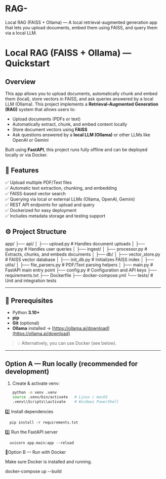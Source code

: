 # RAG-
Local RAG (FAISS + Ollama) — A local retrieval-augmented generation app that lets you upload documents, embed them using FAISS, and query them via a local LLM.

# Local RAG (FAISS + Ollama) — Quickstart

## Overview
This app allows you to upload documents, automatically chunk and embed them (local), store vectors in FAISS, and ask queries answered by a local LLM (Ollama).
This project implements a **Retrieval-Augmented Generation (RAG)** system that allows users to:
- Upload documents (PDFs or text)
- Automatically extract, chunk, and embed content locally
- Store document vectors using **FAISS**
- Ask questions answered by a **local LLM (Ollama)** or other LLMs like OpenAI or Gemini

Built using **FastAPI**, this project runs fully offline and can be deployed locally or via Docker.

## 🧩 Features
✅ Upload multiple PDF/Text files  
✅ Automatic text extraction, chunking, and embedding  
✅ FAISS-based vector search  
✅ Querying via local or external LLMs (Ollama, OpenAI, Gemini)  
✅ REST API endpoints for upload and query  
✅ Dockerized for easy deployment  
✅ Includes metadata storage and testing support  


## ⚙️ Project Structure
app/
├── api/
│ ├── upload.py # Handles document uploads
│ ├── query.py # Handles user queries
│
├── ingest/
│ ├── processor.py # Extracts, chunks, and embeds documents
│
├── db/
│ ├── vector_store.py # FAISS vector database
│ ├── init_db.py # Initializes FAISS index
│
├── utils/
│ ├── file_parsers.py # PDF/Text parsing helpers
│
├── main.py # FastAPI main entry point
├── config.py # Configuration and API keys
├── requirements.txt
├── Dockerfile
├── docker-compose.yml
└── tests/ # Unit and integration tests


---

## 🧰 Prerequisites
- Python **3.10+**
- **pip**
- **Git** (optional)
- **Ollama** installed → [https://ollama.ai/download](https://ollama.ai/download)

> 💡 Alternatively, you can use Docker (see below).

---


## Option A — Run locally (recommended for development)

1. Create & activate venv:
   ```bash
   python -m venv .venv
   source .venv/bin/activate   # Linux / macOS
   .venv\\Scripts\\activate    # Windows PowerShell

2️⃣ Install dependencies

      pip install -r requirements.txt

3️⃣ Run the FastAPI server

      uvicorn app.main:app --reload

🐳Option B — Run with Docker

Make sure Docker is installed and running.

docker-compose up --build
